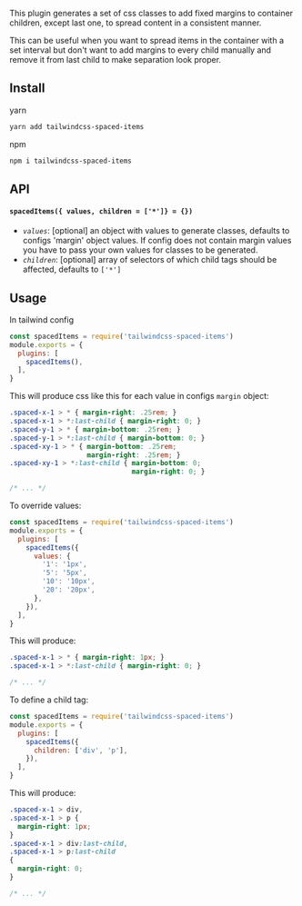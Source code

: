 This plugin generates a set of css classes to add fixed margins to container children, except last one, to spread content in a consistent manner.

This can be useful when you want to spread items in the container with a set interval but don't want to add margins to every child manually and remove it from last child to make separation look proper. 

## Install
yarn
```bash
yarn add tailwindcss-spaced-items
```
npm
```bash
npm i tailwindcss-spaced-items
```

## API

#### `spacedItems({ values, children = ['*']} = {})`

- _`values`_: [optional] an object with values to generate classes, defaults to configs 'margin' object values. If config does not contain margin values you have to pass your own values for classes to be generated.
- _`children`_: [optional] array of selectors of which child tags should be affected, defaults to `['*']`

## Usage
In tailwind config
```javascript
const spacedItems = require('tailwindcss-spaced-items')
module.exports = {
  plugins: [
    spacedItems(),
  ],
}
```
This will produce css like this for each value in configs `margin` object:
```css
.spaced-x-1 > * { margin-right: .25rem; }
.spaced-x-1 > *:last-child { margin-right: 0; }
.spaced-y-1 > * { margin-bottom: .25rem; }
.spaced-y-1 > *:last-child { margin-bottom: 0; }
.spaced-xy-1 > * { margin-bottom: .25rem;
                   margin-right: .25rem; }
.spaced-xy-1 > *:last-child { margin-bottom: 0;
                              margin-right: 0; }

/* ... */

```
To override values:
```javascript
const spacedItems = require('tailwindcss-spaced-items')
module.exports = {
  plugins: [
    spacedItems({
      values: {
        '1': '1px',
        '5': '5px',
        '10': '10px',
        '20': '20px',
      },
    }),
  ],
}
```
This will produce:
```css
.spaced-x-1 > * { margin-right: 1px; }
.spaced-x-1 > *:last-child { margin-right: 0; }

/* ... */

```
To define a child tag:
```javascript
const spacedItems = require('tailwindcss-spaced-items')
module.exports = {
  plugins: [
    spacedItems({
      children: ['div', 'p'],
    }),
  ],
}
```
This will produce:
```css
.spaced-x-1 > div, 
.spaced-x-1 > p {
  margin-right: 1px; 
}
.spaced-x-1 > div:last-child, 
.spaced-x-1 > p:last-child 
{ 
  margin-right: 0; 
}

/* ... */
```
